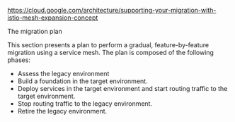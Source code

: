 https://cloud.google.com/architecture/supporting-your-migration-with-istio-mesh-expansion-concept


The migration plan

This section presents a plan to perform a gradual, feature-by-feature migration using a service mesh. The plan is composed of the following phases:

* Assess the legacy environment
* Build a foundation in the target environment.
* Deploy services in the target environment and start routing traffic to the target environment.
* Stop routing traffic to the legacy environment.
* Retire the legacy environment.
